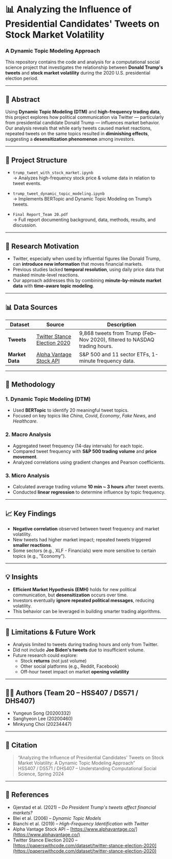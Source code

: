 # 📊 Analyzing the Influence of Presidential Candidates' Tweets on Stock Market Volatility  
### A Dynamic Topic Modeling Approach

This repository contains the code and analysis for a computational social science project that investigates the relationship between **Donald Trump's tweets** and **stock market volatility** during the 2020 U.S. presidential election period.

---

## 🧠 Abstract

Using **Dynamic Topic Modeling (DTM)** and **high-frequency trading data**, this project explores how political communication via Twitter — particularly from presidential candidate Donald Trump — influences market behavior. Our analysis reveals that while early tweets caused market reactions, repeated tweets on the same topics resulted in **diminishing effects**, suggesting a **desensitization phenomenon** among investors.

---

## 📁 Project Structure

- `trump_tweet_with_stock_market.ipynb`  
  → Analyzes high-frequency stock price & volume data in relation to tweet events.

- `trump_tweet_dynamic_topic_modeling.ipynb`  
  → Implements BERTopic and Dynamic Topic Modeling on Trump’s tweets.

- `Final Report_Team 20.pdf`  
  → Full report documenting background, data, methods, results, and discussion.

---

## 📌 Research Motivation

- Twitter, especially when used by influential figures like Donald Trump, can **introduce new information** that moves financial markets.
- Previous studies lacked **temporal resolution**, using daily price data that masked minute-level reactions.
- Our approach addresses this by combining **minute-by-minute market data** with **time-aware topic modeling**.

---

## 📊 Data Sources

| Dataset | Source | Description |
|--------|--------|-------------|
| **Tweets** | [Twitter Stance Election 2020](https://paperswithcode.com/dataset/twitter-stance-election-2020) | 9,868 tweets from Trump (Feb–Nov 2020), filtered to NASDAQ trading hours. |
| **Market Data** | [Alpha Vantage Stock API](https://www.alphavantage.co/) | S&P 500 and 11 sector ETFs, 1-minute frequency data. |

---

## 🧪 Methodology

### 1. **Dynamic Topic Modeling (DTM)**
- Used **BERTopic** to identify 20 meaningful tweet topics.
- Focused on key topics like *China*, *Covid*, *Economy*, *Fake News*, and *Healthcare*.

### 2. **Macro Analysis**
- Aggregated tweet frequency (14-day intervals) for each topic.
- Compared tweet frequency with **S&P 500 trading volume** and **price movement**.
- Analyzed correlations using gradient changes and Pearson coefficients.

### 3. **Micro Analysis**
- Calculated average trading volume **10 min ~ 3 hours** after tweet events.
- Conducted **linear regression** to determine influence by topic frequency.

---

## 📈 Key Findings

- **Negative correlation** observed between tweet frequency and market volatility.
- New tweets had higher market impact; repeated tweets triggered **smaller reactions**.
- Some sectors (e.g., XLF - Financials) were more sensitive to certain topics (e.g., "Economy").

---

## 💡 Insights

- **Efficient Market Hypothesis (EMH)** holds for new political communication, but **desensitization** occurs over time.
- Investors eventually **ignore repeated political messages**, reducing volatility.
- This behavior can be leveraged in building smarter trading algorithms.

---

## 🚧 Limitations & Future Work

- Analysis limited to tweets during trading hours and only from Twitter.
- Did not include **Joe Biden's tweets** due to insufficient volume.
- Future research could explore:
  - Stock **returns** (not just volume)
  - Other social platforms (e.g., Reddit, Facebook)
  - Off-hour tweet impact on market **opening volatility**

---

## 👩‍💻 Authors (Team 20 – HSS407 / DS571 / DHS407)

- Yungeun Song (20200332)  
- Sanghyeon Lee (20200460)  
- Minkyung Choi (20234447)

---

## 📄 Citation

> “Analyzing the Influence of Presidential Candidates' Tweets on Stock Market Volatility: A Dynamic Topic Modeling Approach”  
> HSS407 / DS571 / DHS407 – Understanding Computational Social Science, Spring 2024

---

## 🔗 References

- Gjerstad et al. (2021) – *Do President Trump's tweets affect financial markets?*  
- Blei et al. (2006) – *Dynamic Topic Models*  
- Bianchi et al. (2019) – *High-Frequency Identification with Twitter*  
- Alpha Vantage Stock API – [https://www.alphavantage.co/](https://www.alphavantage.co/)  
- Twitter Stance Election 2020 – [https://paperswithcode.com/dataset/twitter-stance-election-2020](https://paperswithcode.com/dataset/twitter-stance-election-2020)

